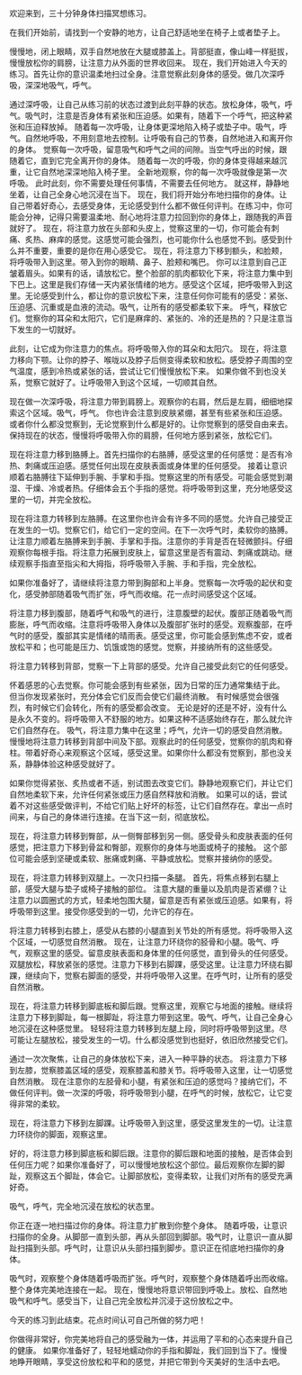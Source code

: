 欢迎来到，三十分钟身体扫描冥想练习。

在我们开始前，请找到一个安静的地方，让自己舒适地坐在椅子上或者垫子上。

慢慢地，闭上眼睛，双手自然地放在大腿或膝盖上。背部挺直，像山峰一样挺拔，慢慢放松你的肩膀，让注意力从外面的世界收回来。
现在，我们开始进入今天的练习。首先让你的意识温柔地扫过全身。注意觉察此刻身体的感受。做几次深呼吸，深深地吸气，呼气。

通过深呼吸，让自己从练习前的状态过渡到此刻平静的状态。放松身体，吸气，呼气。吸气时，注意是否身体有紧张和压迫感。如果有，随着下一个呼气，把这种紧张和压迫释放掉。
随着每一次呼吸，让身体更深地陷入椅子或垫子中。吸气，呼气。自然地呼吸，不用刻意地去控制。让呼吸有自己的节奏，自然地进入和离开你的身体。
觉察每一次呼吸，留意吸气和呼气之间的间隙。当空气呼出的时候，跟随着它，直到它完全离开你的身体。
随着每一次的呼吸，你的身体变得越来越沉重，让它自然地深深地陷入椅子里。
全新地观察，你的每一次呼吸就像是第一次呼吸。
此时此刻，你不需要处理任何事情，不需要去任何地方。
就这样，静静地坐着，让自己全身心地沉浸在当下。
现在，我们将开始分布地扫描你的身体。让自己带着好奇心，去感受身体，无论感受到什么都不做任何评判。在练习中，你可能会分神，记得只需要温柔地、耐心地将注意力拉回到你的身体上，跟随我的声音就好了。
现在，将注意力放在头部和头皮上，觉察这里的一切，你可能会有刺痛、炙热、麻痒的感觉。这感觉可能会强烈，也可能你什么也感觉不到。感受到什么并不重要，重要的是你在用心感受它。
现在，将注意力下移到额头，和脸颊，将呼吸带入到这里。带入到你的眼睛、鼻子、脸颊和嘴巴。
你可以注意到自己正皱着眉头。如果有的话，请放松它。整个脸部的肌肉都软化下来，将注意力集中到下巴上。这里是我们存储一天内紧张情绪的地方。感受这个区域，把呼吸带入到这里。无论感受到什么，都让你的意识放松下来，注意任何你可能有的感受：紧张、压迫感、沉重或是血液的流动。吸气，让所有的感受都柔软下来。
呼气，释放它们。觉察你的耳朵和太阳穴，它们是麻痒的、紧张的、冷的还是热的？只是注意当下发生的一切就好。

此刻，让它成为你注意力的焦点。将呼吸带入你的耳朵和太阳穴。
现在，将注意力移向下颚。让你的脖子、喉咙以及脖子后侧变得柔软和放松。感受脖子周围的空气温度，感到冷热或紧张的话，尝试让它们慢慢放松下来。
如果你做不到也没关系，觉察它就好了。让呼吸带入到这个区域，一切顺其自然。

现在做一次深呼吸，将注意力带到肩膀上。观察你的右肩，然后是左肩，细细地探索这个区域。吸气，呼气。
你也许会注意到皮肤紧绷，甚至有些紧张和压迫感。或者你什么都没觉察到，无论觉察到什么都是好的。让你觉察到的感受自由来去。保持现在的状态，慢慢将呼吸带入你的肩膀，任何地方感到紧张，放松它们。

现在将注意力移到胳膊上。首先扫描你的右胳膊，感受这里的任何感觉：是否有冷热、刺痛或压迫感。感觉任何出现在皮肤表面或身体里的任何感受。
接着让意识顺着右胳膊往下延伸到手腕、手掌和手指。觉察这里的所有感受。可能会感觉到潮湿、干燥、冷或者热。仔细体会五个手指的感觉。将呼吸带到这里，充分地感受这里的一切，并完全放松。

现在将注意力转移到左胳膊。在这里你也许会有许多不同的感觉。允许自己接受正在发生的一切。觉察它们，给它们一定的空间。在下一次呼气时，柔软你的胳膊。
让注意力顺着左胳膊来到手腕、手掌和手指。注意你的手背是否在轻微颤抖。仔细观察你每根手指。将注意力拓展到皮肤上，留意这里是否有震动、刺痛或跳动。继续观察手指直至指尖和大拇指，将呼吸带入手腕、手和手指，完全放松。

如果你准备好了，请继续将注意力带到胸部和上半身。觉察每一次呼吸的起伏和变化，感受肺部随着吸气而扩张，呼气而收缩。花一点时间感受这个区域。

将注意力移到腹部，随着呼气和吸气的进行，注意腹壁的起伏。腹部正随着吸气而膨胀，呼气而收缩。注意将呼吸带入身体以及腹部扩张时的感受。观察腹部，在呼气时的感受，腹部其实是情绪的晴雨表。感受这里，你可能会感到焦虑不安，或者放松平和；也可能是压力、饥饿或饱的感觉。觉察，并接纳所有的这些感受。

将注意力转移到背部，觉察一下上背部的感受。允许自己接受此刻它的任何感受。

怀着感恩的心去觉察。你可能会感到有些紧张，因为日常的压力通常集结于此。
但当你发现紧张时，充分体会它们反而会使它们最终消散。
有时候感觉会很强烈，有时候它们会转化，所有的感受都会改变。
无论是好的还是不好，没有什么是永久不变的。将呼吸带入不舒服的地方。如果这种不适感始终存在，那么就允许它们自然存在。
吸气，将注意力集中在这里；呼气，允许一切的感受自然消散。
慢慢地将注意力转移到背部中间及下部。观察此时的任何感受，觉察你的肌肉和脊柱。带着好奇心来观察这个区域，感受这里。如果你什么都没有觉察到，那也没关系，静静体验这种感受就好了。

如果你觉得紧张、炙热或者不适，别试图去改变它们。静静地观察它们，并让它们自然地柔软下来，允许任何紧张或压力感自然释放和消散。
如果可以的话，尝试着不对这些感受做评判，不给它们贴上好坏的标签，让它们自然存在。拿出一点时间来，与自己的身体进行连接。在当下这一刻，彻底放松。

现在，将注意力转移到臀部，从一侧臀部移到另一侧。感受骨头和皮肤表面的任何感觉，把注意力下移到骨盆和臀部，观察你的身体与地面或椅子的接触。
这个部位可能会感到坚硬或柔软、胀痛或刺痛、平静或放松。觉察并接纳你的感受。

现在，将注意力转移到双腿上。一次只扫描一条腿。
首先，将焦点移到右腿上部，感受大腿与垫子或椅子接触的部位。
注意大腿的重量以及肌肉是否紧绷？让注意力以圆圈式的方式，轻柔地包围大腿，留意是否有紧张或压迫感。如果有，将呼吸带到这里。接受你感受到的一切，允许它的存在。

将注意力转移到右膝上，感受从右膝的小腿直到关节处的所有感觉。将呼吸带入这个区域，一切感觉自然消散。
现在，让注意力环绕你的胫骨和小腿。吸气、呼气，观察这里的感受。留意皮肤表面和身体里的任何感觉，直到骨头的任何感受。双腿放松，释放紧张的感觉。注意力下移到右脚踝，感受这里。让注意力环绕右脚踝，继续向下，觉察右脚面的感受，并将呼吸带入这里。在呼气时，让所有的感受自然消散。

现在，将注意力转移到脚底板和脚后跟。觉察这里，观察它与地面的接触。继续将注意力下移到脚趾，每一根脚趾，将注意力带到这里。吸气、呼气，让自己全身心地沉浸在这种感觉里。
轻轻将注意力转移到左腿上段，同时将呼吸带到这里。尽可能让左腿放松，接受发生的一切。什么都没感觉到也挺好，依旧欣然接受它们。

通过一次次聚焦，让自己的身体放松下来，进入一种平静的状态。
将注意力下移到左膝，觉察膝盖区域的感受，观察膝盖和膝关节。将呼吸带入这里，让一切感觉自然消散。
现在注意你的左胫骨和小腿，有紧张和压迫的感觉吗？接纳它们，不做任何评判。做一次深的呼吸，将呼吸带到小腿，在呼气的时候，放松它，让它变得非常的柔软。

现在，将注意力下移到左脚踝。让呼吸带入到这里，感受这里发生的一切。让注意力环绕你的脚面，观察这里。

好的，将注意力移到脚底板和脚后跟。注意你的脚后跟和地面的接触，是否体会到任何压力呢？如果你准备好了，可以慢慢地放松这个部位。最后观察你左脚的脚趾，观察这五个脚趾，体会它。让脚部放松，变得柔软，让我们对所有的感受充满好奇。

吸气，呼气，完全地沉浸在放松的状态里。

你正在逐一地扫描过你的身体。将注意力扩散到你整个身体。
随着呼吸，让意识扫描你的全身。从脚部一直到头部，再从头部回到脚部。吸气时，让意识一直从脚趾扫描到头部。呼气时，让意识从头部扫描到脚步。意识正在彻底地扫描你的身体。

吸气时，观察整个身体随着呼吸而扩张。呼气时，观察整个身体随着呼出而收缩。整个身体完美地连接在一起。
现在，慢慢地将意识带回到呼吸上。放松、自然地吸气和呼气。感受当下，让自己完全放松并沉浸于这份放松之中。

今天的练习到此结束。花点时间认可自己所做的努力吧！

你做得非常好，你完美地将自己的感受融为一体，并运用了平和的心态来提升自己的健康。
如果你准备好了，轻轻地蠕动你的手指和脚趾，我们回到当下了。慢慢地睁开眼睛，享受这份放松和平和的感觉，并把它带到今天美好的生活中去吧。